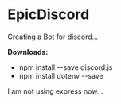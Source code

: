 # EpicDiscord
Creating a Bot for discord...

**Downloads:**
- npm install --save discord.js
- npm install dotenv --save

I am not using express now...